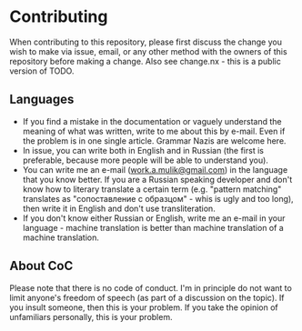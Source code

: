 # Contributing

When contributing to this repository, please first discuss the change you wish
to make via issue, email, or any other method with the owners of this repository
before making a change. Also see change.nx - this is a public version of TODO.

## Languages

* If you find a mistake in the documentation or vaguely understand the meaning
of what was written, write to me about this by e-mail. Even if the problem is in
one single article. Grammar Nazis are welcome here.
* In issue, you can write both in English and in Russian (the first is
preferable, because more people will be able to understand you).
* You can write me an e-mail (<work.a.mulik@gmail.com>) in the language that you
know better. If you are a Russian speaking developer and don't know how to
literary translate a certain term (e.g. "pattern matching" translates as
"сопоставление с образцом" - whis is ugly and too long), then write it in
English and don't use transliteration.
* If you don't know either Russian or English, write me an e-mail in your
language - machine translation is better than machine translation of a machine
translation.

## About CoС

Please note that there is no code of conduct. I'm in principle do not want
to limit anyone's freedom of speech (as part of a discussion on the topic).
If you insult someone, then this is your problem. If you take the opinion of
unfamiliars personally, this is your problem.


